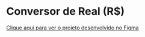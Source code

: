 # Conversor de Real (R$)

[Clique aqui para ver o projeto desenvolvido no Figma]("https://www.figma.com/file/vBywm0nncuEZifvwfaUvwJ/real-converter?node-id=0%3A1")

 

